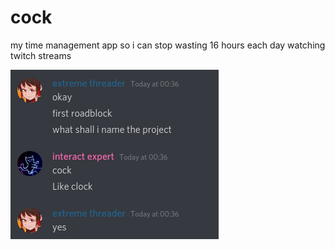 cock
===

my time management app so i can stop wasting 16 hours each day watching twitch streams

![](name.png)
